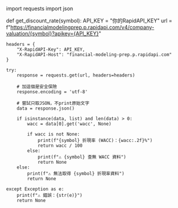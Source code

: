 import requests
import json

def get_discount_rate(symbol):
    API_KEY = "你的RapidAPI_KEY"
    url = f"https://financialmodelingprep.p.rapidapi.com/v4/company-valuation/{symbol}?apikey={API_KEY}"

    headers = {
        "X-RapidAPI-Key": API_KEY,
        "X-RapidAPI-Host": "financial-modeling-prep.p.rapidapi.com"
    }

    try:
        response = requests.get(url, headers=headers)

        # 加這個是安全保險
        response.encoding = 'utf-8'

        # 嘗試只取JSON，不print原始文字
        data = response.json()

        if isinstance(data, list) and len(data) > 0:
            wacc = data[0].get('wacc', None)

            if wacc is not None:
                print(f"{symbol} 折現率 (WACC)：{wacc:.2f}%")
                return wacc / 100
            else:
                print(f"⚠️ {symbol} 查無 WACC 資料")
                return None
        else:
            print(f"⚠️ 無法取得 {symbol} 折現率資料")
            return None

    except Exception as e:
        print(f"⚠️ 錯誤：{str(e)}")
        return None